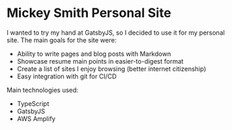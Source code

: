# Mickey Smith Personal Site

I wanted to try my hand at GatsbyJS, so I decided to use it for my personal site. The main goals for the site were:
 - Ability to write pages and blog posts with Markdown
 - Showcase resume main points in easier-to-digest format
 - Create a list of sites I enjoy browsing (better internet citizenship)
 - Easy integration with git for CI/CD

Main technologies used:
 - TypeScript
 - GatsbyJS
 - AWS Amplify
